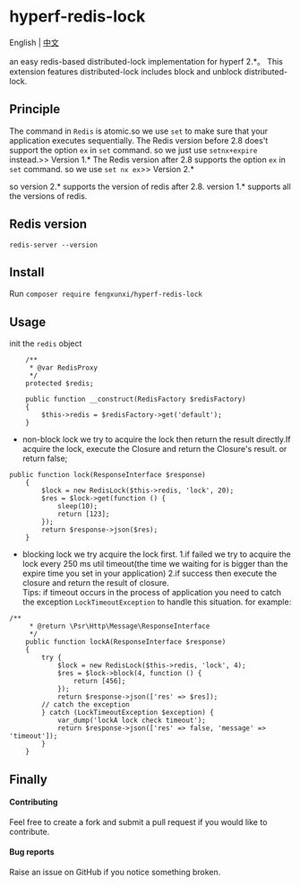 # hyperf-redis-lock
English | [中文](./README-zh.md)

an easy redis-based distributed-lock implementation for hyperf 2.*。
This extension features distributed-lock includes block and unblock distributed-lock.

## Principle
The command in `Redis` is atomic.so we use `set` to make sure that your application executes sequentially.
The Redis version before 2.8 does't support the option `ex` in `set` command. so we just use `setnx+expire` instead.>> Version 1.*
The Redis version after 2.8 supports the option `ex` in `set` command. so we use `set nx ex`>> Version 2.*

so version 2.* supports the version of redis after 2.8.
version 1.* supports all the versions of redis.

## Redis version 
`redis-server --version`

## Install
Run `composer require fengxunxi/hyperf-redis-lock`

## Usage
init the `redis` object
```
    /**
     * @var RedisProxy
     */
    protected $redis;

    public function __construct(RedisFactory $redisFactory)
    {
        $this->redis = $redisFactory->get('default');
    }
```

- non-block lock
we try to acquire the lock then return the result directly.If acquire the lock, execute the Closure and return the Closure's result. or return false; 
```
public function lock(ResponseInterface $response)
    {
        $lock = new RedisLock($this->redis, 'lock', 20);
        $res = $lock->get(function () {
            sleep(10);
            return [123];
        });
        return $response->json($res);
    }
```
- blocking lock
we try acquire the lock first.
1.if failed we try to acquire the lock every 250 ms util timeout(the time we waiting for is bigger than the expire time you set in your application)
2.if success then execute the closure and return the result of closure.  
Tips: if timeout occurs in the process of application you need to catch the exception `LockTimeoutException` to handle this situation.
for example:
```
/**
     * @return \Psr\Http\Message\ResponseInterface
     */
    public function lockA(ResponseInterface $response)
    {
        try {
            $lock = new RedisLock($this->redis, 'lock', 4);
            $res = $lock->block(4, function () {
                return [456];
            });
            return $response->json(['res' => $res]);
        // catch the exception
        } catch (LockTimeoutException $exception) {
            var_dump('lockA lock check timeout');
            return $response->json(['res' => false, 'message' => 'timeout']);
        }
    }
```


## Finally

#### Contributing
Feel free to create a fork and submit a pull request if you would like to contribute.

#### Bug reports
Raise an issue on GitHub if you notice something broken.